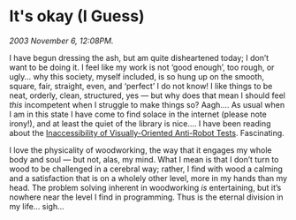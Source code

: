 It's okay (I Guess)
===================

*2003 November 6, 12:08PM.*

I have begun dressing the ash, but am quite disheartened today; I don’t want to be doing it.
I feel like my work is not ‘good enough’, too rough, or ugly…
why this society, myself included, is so hung up on the smooth, square, fair, straight, even,
and ‘perfect’ I do not know! I like things to be neat, orderly, clean, structured,
yes — but why does that mean I should feel _this_ incompetent when I struggle to make things so?
Aagh…. As usual when I am in this state I have come to find solace in the internet (please note irony!),
and at least the quiet of the library is nice….
I have been reading about the
[Inaccessibility of Visually-Oriented Anti-Robot Tests](http://www.w3.org/TR/2003/WD-turingtest-20031105/).
Fascinating.

I love the physicality of woodworking, the way that it engages my whole body and soul —
but not, alas, my mind. What I mean is that I don’t turn to wood to be challenged in a cerebral way;
rather, I find with wood a calming and a satisfaction that is on a wholely other level,
more in my hands than my head. The problem solving inherent in woodworking _is_ entertaining,
but it’s nowhere near the level I find in programming.
Thus is the eternal division in my life… sigh…
